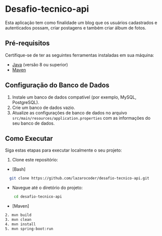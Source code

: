 # Desafio-tecnico-api

Esta aplicação tem como finalidade um blog que os usuários cadastrados e autenticados possam, criar postagens e também criar álbum de fotos.

## Pré-requisitos

Certifique-se de ter as seguintes ferramentas instaladas em sua máquina:

- [Java](https://www.oracle.com/java/technologies/javase-downloads.html) (versão 8 ou superior)
- [Maven](https://maven.apache.org/download.cgi)

## Configuração do Banco de Dados

1. Instale um banco de dados compatível (por exemplo, MySQL, PostgreSQL).
2. Crie um banco de dados vazio.
3. Atualize as configurações de banco de dados no arquivo `src/main/resources/application.properties` com as informações do seu banco de dados.

## Como Executar

Siga estas etapas para executar localmente o seu projeto:

1. Clone este repositório:

- [Bash]
```bash
  git clone https://github.com/lazarocoder/desafio-tecnico-api.git
```
- Navegue até o diretório do projeto:

```bash
    cd desafio-tecnico-api
```

- [Maven]
```bash
2. mvn build
3. mvn clean
4. mvn install
5. mvn spring-boot:run
```



